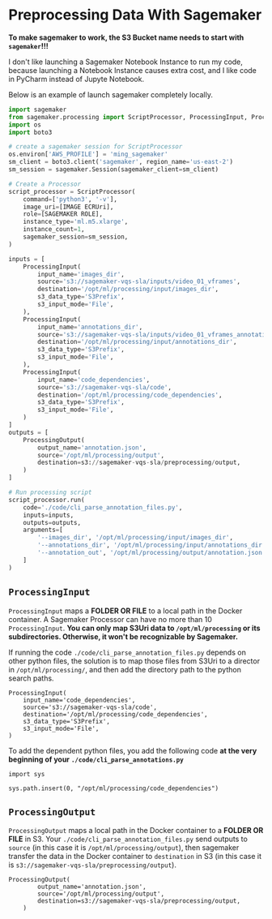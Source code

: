 # Preprocessing Data With Sagemaker

**To make sagemaker to work, the S3 Bucket name needs to start with `sagemaker`!!!**

I don't like launching a Sagemaker Notebook Instance to run my code, because launching a Notebook Instance causes extra cost, and I like code in PyCharm instead of Jupyte Notebook.

Below is an example of launch sagemaker completely locally.


```python
import sagemaker
from sagemaker.processing import ScriptProcessor, ProcessingInput, ProcessingOutput
import os
import boto3

# create a sagemaker session for ScriptProcessor
os.environ['AWS_PROFILE'] = 'ming_sagemaker'
sm_client = boto3.client('sagemaker', region_name='us-east-2')
sm_session = sagemaker.Session(sagemaker_client=sm_client)

# Create a Processor
script_processor = ScriptProcessor(
    command=['python3', '-v'],
    image_uri=[IMAGE ECRUri],
    role=[SAGEMAKER ROLE],
    instance_type='ml.m5.xlarge',
    instance_count=1,
    sagemaker_session=sm_session,
)

inputs = [
    ProcessingInput(
        input_name='images_dir',
        source='s3://sagemaker-vqs-sla/inputs/video_01_vframes',
        destination='/opt/ml/processing/input/images_dir',
        s3_data_type='S3Prefix',
        s3_input_mode='File',
    ),
    ProcessingInput(
        input_name='annotations_dir',
        source='s3://sagemaker-vqs-sla/inputs/video_01_vframes_annotations',
        destination='/opt/ml/processing/input/annotations_dir',
        s3_data_type='S3Prefix',
        s3_input_mode='File',
    ),
    ProcessingInput(
        input_name='code_dependencies',
        source='s3://sagemaker-vqs-sla/code',
        destination='/opt/ml/processing/code_dependencies',
        s3_data_type='S3Prefix',
        s3_input_mode='File',
    )
]
outputs = [
    ProcessingOutput(
        output_name='annotation.json',
        source='/opt/ml/processing/output',
        destination=s3://sagemaker-vqs-sla/preprocessing/output,
    )
]

# Run processing script
script_processor.run(
    code='./code/cli_parse_annotation_files.py',
    inputs=inputs,
    outputs=outputs,
    arguments=[
        '--images_dir', '/opt/ml/processing/input/images_dir',
        '--annotations_dir', '/opt/ml/processing/input/annotations_dir',
        '--annotation_out', '/opt/ml/processing/output/annotation.json'
    ]
)

```


## `ProcessingInput`

`ProcessingInput` maps a **FOLDER OR FILE** to a local path in the Docker container. A Sagemaker Processor can have no more than 10 `ProcessingInput`. **You can only map S3Uri data to `/opt/ml/processing` or its subdirectories. Otherwise, it won't be recognizable by Sagemaker.**


If running the code `./code/cli_parse_annotation_files.py` depends on other python files, the solution is to map those files from S3Uri to a director in `/opt/ml/processing/`, and then add the directory path to the python search paths. 
```
ProcessingInput(
    input_name='code_dependencies',
    source='s3://sagemaker-vqs-sla/code',
    destination='/opt/ml/processing/code_dependencies',
    s3_data_type='S3Prefix',
    s3_input_mode='File',
)
```

To add the dependent python files, you add the following code **at the very beginning of your `./code/cli_parse_annotations.py`**

```
import sys

sys.path.insert(0, "/opt/ml/processing/code_dependencies")
```


## `ProcessingOutput`

`ProcessingOutput` maps a local path in the Docker container to a **FOLDER OR FILE** in S3. Your `./code/cli_parse_annotation_files.py` send outputs to `source` (in this case it is `/opt/ml/processing/output`), then sagemaker transfer the data in the Docker container to `destination` in S3 (in this case it is `s3://sagemaker-vqs-sla/preprocessing/output`).

```
ProcessingOutput(
        output_name='annotation.json',
        source='/opt/ml/processing/output',
        destination=s3://sagemaker-vqs-sla/preprocessing/output,
    )
```
